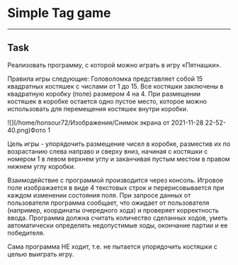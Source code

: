 # Simple Tag game
___
## Task

Реализовать программу, с которой можно играть в игру «Пятнашки».

Правила игры следующие:
Головоломка представляет собой 15 квадратных костяшек с числами от 1 до 15. Все костяшки заключены в квадратную коробку (поле) размером 4 на 4.
При размещении костяшек в коробке остается одно пустое место, которое можно использовать для
перемещения костяшек внутри коробки.

![](/home/honsour72/Изображения/Снимок экрана от 2021-11-28 22-52-40.png)Фото 1

Цель игры - упорядочить размещение чисел в коробке, разместив их по возрастанию слева
направо и сверху вниз, начиная с костяшки с номером 1 в левом верхнем углу и заканчивая пустым местом в правом нижнем углу
коробки.


Взаимодействие с программой производится через консоль. Игровое поле изображается в виде 4 текстовых строк и перерисовывается при каждом изменении состояния поля. При запросе данных от пользователя программа сообщает, что ожидает от пользователя (например, координаты очередного хода) и проверяет корректность ввода.
Программа должна считать количество сделанных ходов, уметь автоматически определять недопустимые ходы, окончание партии и ее победителя.


Сама программа НЕ ходит, т.е. не пытается упорядочить костяшки с целью выиграть игру.
